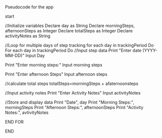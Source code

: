 Pseudocode for the app


start


//Initialize variables
Declare day as String
Declare morningSteps, afternoonSteps as Integer
Declare totalSteps as Integer
Declare activityNotes as String

//Loop for multiple days of step tracking for each day in trackingPeriod 
Do
For each day in trackingPeriod 
Do
//Input step data
Print "Enter date (YYYY-MM-DD)"
Input Day

Print "Enter morning steps:"
Input morning steps

Print "Enter afternoon Steps"
Input afternoon steps

//calculate total steps
totalSteps=morningSteps + afaternoonsteps

//Input activity notes
Print "Enter Activity Notes"
Input activityNotes

//Store and display data 
Print "Date", day
Print "Morning Steps:", morningSteps
Print "Afternoon Steps:", afternoonSteps
Print "Activity Notes:", avtivityNotes

END FOR

END
